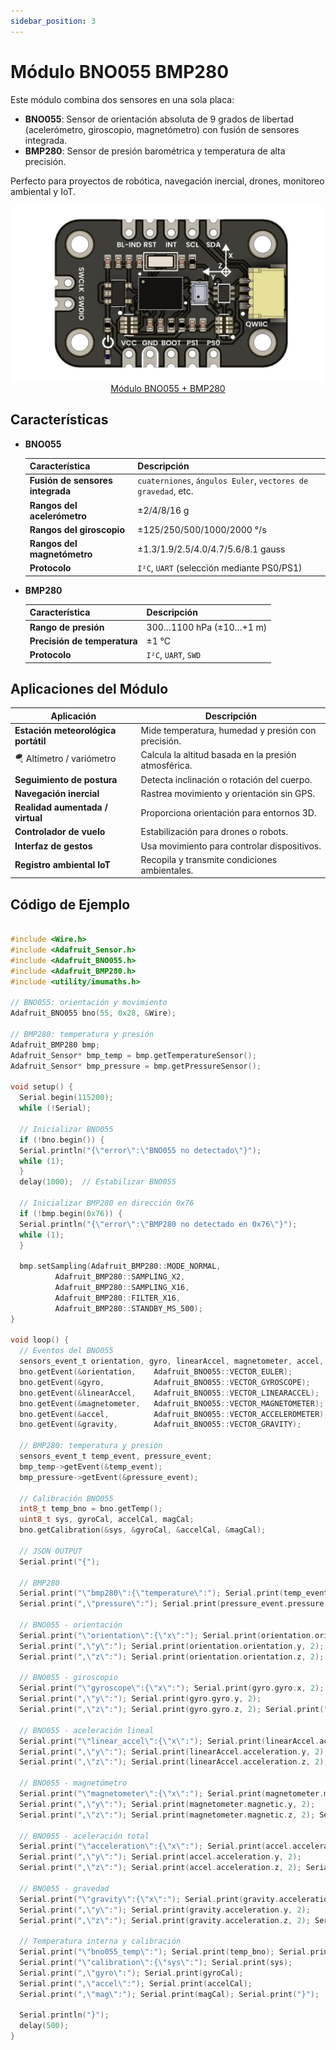 ```yaml
---
sidebar_position: 3
---
```


# Módulo BNO055 BMP280


Este módulo combina dos sensores en una sola placa:

- **BNO055**: Sensor de orientación absoluta de 9 grados de libertad (acelerómetro, giroscopio, magnetómetro) con fusión de sensores integrada.  
- **BMP280**: Sensor de presión barométrica y temperatura de alta precisión.

Perfecto para proyectos de robótica, navegación inercial, drones, monitoreo ambiental y IoT.

<div align="center">
  <a href="https://github.com/UNIT-Electronics-MX/unit_bno055_bmp280_module/blob/main/docs/unit_bno055_bmp280_module_product_brief.pdf" target="_blank"><img src="https://raw.githubusercontent.com/UNIT-Electronics-MX/unit_bno055_bmp280_module/refs/heads/main/hardware/resources/unit_top_v_0_0_1_ue0091_BNO055_BMP280.png" width="500px"/><br/>Módulo BNO055 + BMP280</a>
  <br/>

</div>

## Características

- **BNO055**  

  | **Característica**          | **Descripción**                                        |
  |-----------------------------|--------------------------------------------------------|
  | **Fusión de sensores integrada** | `cuaterniones`, `ángulos Euler`, `vectores de gravedad`, etc. | 
  | **Rangos del acelerómetro** | ±2/4/8/16 g                                            |  
  | **Rangos del giroscopio**   | ±125/250/500/1000/2000 °/s                             |
  | **Rangos del magnetómetro** | ±1.3/1.9/2.5/4.0/4.7/5.6/8.1 gauss                     | 
  | **Protocolo**               | `I²C`, `UART` (selección mediante PS0/PS1)             | 

- **BMP280**  

  | **Característica**          | **Descripción**            |
  |-----------------------------|----------------------------|
  | **Rango de presión**        | 300…1100 hPa (±10…+1 m)    |
  | **Precisión de temperatura**| ±1 °C                      |
  | **Protocolo**               | `I²C`, `UART`, `SWD`       |
  

## Aplicaciones del Módulo

| Aplicación                        | Descripción                                                                 |
|-----------------------------------|-----------------------------------------------------------------------------|
| **Estación meteorológica portátil**| Mide temperatura, humedad y presión con precisión.                          |
| 🪂 Altímetro / variómetro          | Calcula la altitud basada en la presión atmosférica.                        |
| **Seguimiento de postura**         | Detecta inclinación o rotación del cuerpo.                                  |
| **Navegación inercial**            | Rastrea movimiento y orientación sin GPS.                                   |
| **Realidad aumentada / virtual**   | Proporciona orientación para entornos 3D.                                   |
| **Controlador de vuelo**           | Estabilización para drones o robots.                                        |
| **Interfaz de gestos**             | Usa movimiento para controlar dispositivos.                                 |
| **Registro ambiental IoT**         | Recopila y transmite condiciones ambientales.                               |



## Código de Ejemplo

```c

#include <Wire.h>
#include <Adafruit_Sensor.h>
#include <Adafruit_BNO055.h>
#include <Adafruit_BMP280.h>
#include <utility/imumaths.h>

// BNO055: orientación y movimiento
Adafruit_BNO055 bno(55, 0x28, &Wire);

// BMP280: temperatura y presión
Adafruit_BMP280 bmp;
Adafruit_Sensor* bmp_temp = bmp.getTemperatureSensor();
Adafruit_Sensor* bmp_pressure = bmp.getPressureSensor();

void setup() {
  Serial.begin(115200);
  while (!Serial);

  // Inicializar BNO055
  if (!bno.begin()) {
  Serial.println("{\"error\":\"BNO055 no detectado\"}");
  while (1);
  }
  delay(1000);  // Estabilizar BNO055

  // Inicializar BMP280 en dirección 0x76
  if (!bmp.begin(0x76)) {
  Serial.println("{\"error\":\"BMP280 no detectado en 0x76\"}");
  while (1);
  }

  bmp.setSampling(Adafruit_BMP280::MODE_NORMAL,
          Adafruit_BMP280::SAMPLING_X2,
          Adafruit_BMP280::SAMPLING_X16,
          Adafruit_BMP280::FILTER_X16,
          Adafruit_BMP280::STANDBY_MS_500);
}

void loop() {
  // Eventos del BNO055
  sensors_event_t orientation, gyro, linearAccel, magnetometer, accel, gravity;
  bno.getEvent(&orientation,    Adafruit_BNO055::VECTOR_EULER);
  bno.getEvent(&gyro,           Adafruit_BNO055::VECTOR_GYROSCOPE);
  bno.getEvent(&linearAccel,    Adafruit_BNO055::VECTOR_LINEARACCEL);
  bno.getEvent(&magnetometer,   Adafruit_BNO055::VECTOR_MAGNETOMETER);
  bno.getEvent(&accel,          Adafruit_BNO055::VECTOR_ACCELEROMETER);
  bno.getEvent(&gravity,        Adafruit_BNO055::VECTOR_GRAVITY);

  // BMP280: temperatura y presión
  sensors_event_t temp_event, pressure_event;
  bmp_temp->getEvent(&temp_event);
  bmp_pressure->getEvent(&pressure_event);

  // Calibración BNO055
  int8_t temp_bno = bno.getTemp();
  uint8_t sys, gyroCal, accelCal, magCal;
  bno.getCalibration(&sys, &gyroCal, &accelCal, &magCal);

  // JSON OUTPUT
  Serial.print("{");

  // BMP280
  Serial.print("\"bmp280\":{\"temperature\":"); Serial.print(temp_event.temperature, 2);
  Serial.print(",\"pressure\":"); Serial.print(pressure_event.pressure, 2); Serial.print("},");

  // BNO055 - orientación
  Serial.print("\"orientation\":{\"x\":"); Serial.print(orientation.orientation.x, 2);
  Serial.print(",\"y\":"); Serial.print(orientation.orientation.y, 2);
  Serial.print(",\"z\":"); Serial.print(orientation.orientation.z, 2); Serial.print("},");

  // BNO055 - giroscopio
  Serial.print("\"gyroscope\":{\"x\":"); Serial.print(gyro.gyro.x, 2);
  Serial.print(",\"y\":"); Serial.print(gyro.gyro.y, 2);
  Serial.print(",\"z\":"); Serial.print(gyro.gyro.z, 2); Serial.print("},");

  // BNO055 - aceleración lineal
  Serial.print("\"linear_accel\":{\"x\":"); Serial.print(linearAccel.acceleration.x, 2);
  Serial.print(",\"y\":"); Serial.print(linearAccel.acceleration.y, 2);
  Serial.print(",\"z\":"); Serial.print(linearAccel.acceleration.z, 2); Serial.print("},");

  // BNO055 - magnetómetro
  Serial.print("\"magnetometer\":{\"x\":"); Serial.print(magnetometer.magnetic.x, 2);
  Serial.print(",\"y\":"); Serial.print(magnetometer.magnetic.y, 2);
  Serial.print(",\"z\":"); Serial.print(magnetometer.magnetic.z, 2); Serial.print("},");

  // BNO055 - aceleración total
  Serial.print("\"acceleration\":{\"x\":"); Serial.print(accel.acceleration.x, 2);
  Serial.print(",\"y\":"); Serial.print(accel.acceleration.y, 2);
  Serial.print(",\"z\":"); Serial.print(accel.acceleration.z, 2); Serial.print("},");

  // BNO055 - gravedad
  Serial.print("\"gravity\":{\"x\":"); Serial.print(gravity.acceleration.x, 2);
  Serial.print(",\"y\":"); Serial.print(gravity.acceleration.y, 2);
  Serial.print(",\"z\":"); Serial.print(gravity.acceleration.z, 2); Serial.print("},");

  // Temperatura interna y calibración
  Serial.print("\"bno055_temp\":"); Serial.print(temp_bno); Serial.print(",");
  Serial.print("\"calibration\":{\"sys\":"); Serial.print(sys);
  Serial.print(",\"gyro\":"); Serial.print(gyroCal);
  Serial.print(",\"accel\":"); Serial.print(accelCal);
  Serial.print(",\"mag\":"); Serial.print(magCal); Serial.print("}");

  Serial.println("}");
  delay(500);
}
```